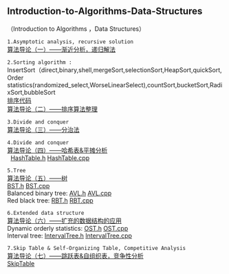  ## Introduction-to-Algorithms-Data-Structures
（Introduction to Algorithms ，Data Structures）

`1.Asymptotic analysis, recursive solution` <br>
[算法导论（一）——渐近分析，递归解法](http://blog.csdn.net/u010385790/article/details/77892274)<br>  

`2.Sorting algorithm :`<br>
InsertSort（direct,binary,shell,mergeSort,selectionSort,HeapSort,quickSort,<br>Order statistics(randomized_select,WorseLinearSelect),countSort,bucketSort,RadixSort,bubbleSort<br> 
[排序代码](https://github.com/lymcool/Introduction-to-Algorithms-Data-Structures/blob/master/1_sort.cpp)<br>
[算法导论（二）——排序算法整理](http://blog.csdn.net/u010385790/article/details/78311022)  <br>  

`3.Divide and conquer` <br>
[算法导论（三）——分治法](http://blog.csdn.net/u010385790/article/details/78311222)<br>  

`4.Divide and conquer` <br>
[算法导论（四）——哈希表&平摊分析](http://blog.csdn.net/u010385790/article/details/78313900)<br>  
[HashTable.h](https://github.com/lymcool/Introduction-to-Algorithms-Data-Structures/blob/master/hashTable.h) [HashTable.cpp](https://github.com/lymcool/Introduction-to-Algorithms-Data-Structures/blob/master/hashTable.cpp)<br> 

`5.Tree` <br>
[算法导论（五）——树](http://blog.csdn.net/u010385790/article/details/78441456)<br> 
[BST.h](https://github.com/lymcool/Introduction-to-Algorithms-Data-Structures/blob/master/bst.h)  [BST.cpp](https://github.com/lymcool/Introduction-to-Algorithms-Data-Structures/blob/master/bst.cpp)<br>
Balanced binary tree:  [AVL.h](https://github.com/lymcool/Introduction-to-Algorithms-Data-Structures/blob/master/AVL.h)
[AVL.cpp](https://github.com/lymcool/Introduction-to-Algorithms-Data-Structures/blob/master/AVL.cpp)<br>
Red black tree:  [RBT.h](https://github.com/lymcool/Introduction-to-Algorithms-Data-Structures/blob/master/RBT.h) [RBT.cpp](https://github.com/lymcool/Introduction-to-Algorithms-Data-Structures/blob/master/RBT.cpp)<br>

`6.Extended data structure` <br>
[算法导论（六）——扩充的数据结构的应用](http://blog.csdn.net/u010385790/article/details/78442035)<br> 
Dynamic orderly statistics:  [OST.h](https://github.com/lymcool/Introduction-to-Algorithms-Data-Structures/blob/master/OST.h)  [OST.cpp](https://github.com/lymcool/Introduction-to-Algorithms-Data-Structures/blob/master/OST.cpp)<br>
Interval tree:  [IntervalTree.h](https://github.com/lymcool/Introduction-to-Algorithms-Data-Structures/blob/master/IntervalTree.h) 
[IntervalTree.cpp](https://github.com/lymcool/Introduction-to-Algorithms-Data-Structures/blob/master/IntervalTree.cpp)<br>

`7.Skip Table & Self-Organizing Table, Competitive Analysis` <br>
[算法导论（七）——跳跃表&自组织表，竞争性分析](http://blog.csdn.net/u010385790/article/details/78461263)  
[SkipTable](https://github.com/lymcool/Introduction-to-Algorithms-Data-Structures/blob/master/SkipList.cpp)<br>

